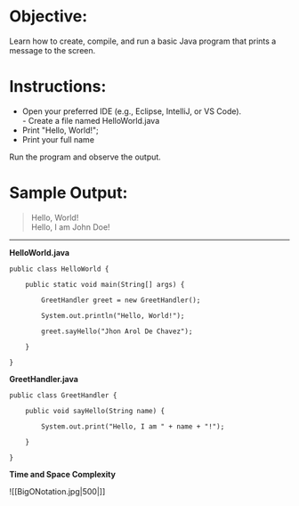# Objective:  
Learn how to create, compile, and run a basic Java program that prints a message to the screen.  
  
# Instructions:  
- Open your preferred IDE (e.g., Eclipse, IntelliJ, or VS Code).  
- Create a file named HelloWorld.java  
- Print "Hello, World!";  
- Print your full name  
  
Run the program and observe the output.  
  
# Sample Output:  
> Hello, World!  
> Hello, I am John Doe!


---


**HelloWorld.java**
```
public class HelloWorld {

    public static void main(String[] args) {

        GreetHandler greet = new GreetHandler();

        System.out.println("Hello, World!");

        greet.sayHello("Jhon Arol De Chavez");

    }

}
```

**GreetHandler.java**
```
public class GreetHandler {

    public void sayHello(String name) {

        System.out.print("Hello, I am " + name + "!");

    }

}
```

**Time and Space Complexity**

![[BigONotation.jpg|500|]]